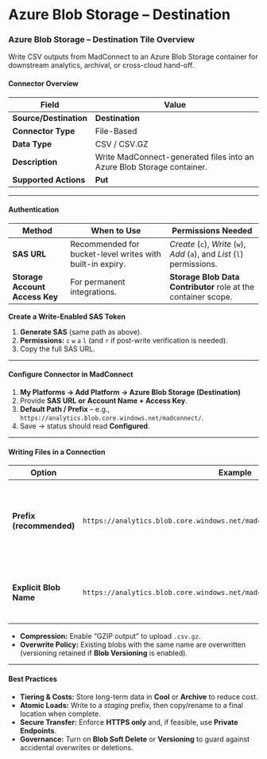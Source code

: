 # Azure Blob Storage – Destination

### Azure Blob Storage – **Destination** Tile Overview

Write CSV outputs from MadConnect to an Azure Blob Storage container for downstream analytics, archival, or cross-cloud hand-off.

#### **Connector Overview**

| Field                  | Value                                                                  |
| ---------------------- | ---------------------------------------------------------------------- |
| **Source/Destination** | **Destination**                                                        |
| **Connector Type**     | File-Based                                                             |
| **Data Type**          | CSV / CSV.GZ                                                           |
| **Description**        | Write MadConnect-generated files into an Azure Blob Storage container. |
| **Supported Actions**  | **Put**                                                                |

***

#### **Authentication**

| Method                         | When to Use                                               | Permissions Needed                                                        |
| ------------------------------ | --------------------------------------------------------- | ------------------------------------------------------------------------- |
| **SAS URL**                    | Recommended for bucket-level writes with built-in expiry. | _Create_ (`c`), _Write_ (`w`), _Add_ (`a`), and _List_ (`l`) permissions. |
| **Storage Account Access Key** | For permanent integrations.                               | **Storage Blob Data Contributor** role at the container scope.            |

**Create a Write-Enabled SAS Token**

1. **Generate SAS** (same path as above).
2. **Permissions:** `c` `w` `a` `l` (and `r` if post-write verification is needed).
3. Copy the full SAS URL.

***

#### **Configure Connector in MadConnect**

1. **My Platforms → Add Platform → Azure Blob Storage (Destination)**
2. Provide **SAS URL** **or** **Account Name + Access Key**.
3. **Default Path / Prefix** – e.g., `https://analytics.blob.core.windows.net/madconnect/`.
4. Save → status should read **Configured**.

***

#### **Writing Files in a Connection**

| Option                   | Example                                                                       | Notes                                                                |
| ------------------------ | ----------------------------------------------------------------------------- | -------------------------------------------------------------------- |
| **Prefix (recommended)** | `https://analytics.blob.core.windows.net/madconnect/`                         | MadConnect auto-generates file names with timestamp + connection ID. |
| **Explicit Blob Name**   | `https://analytics.blob.core.windows.net/madconnect/daily_users_{{date}}.csv` | Supports placeholders such as `{{date}}` (YYYY-MM-DD).               |

* **Compression:** Enable “GZIP output” to upload `.csv.gz`.
* **Overwrite Policy:** Existing blobs with the same name are overwritten (versioning retained if **Blob Versioning** is enabled).

***

#### **Best Practices**

* **Tiering & Costs:** Store long-term data in **Cool** or **Archive** to reduce cost.
* **Atomic Loads:** Write to a _staging_ prefix, then copy/rename to a final location when complete.
* **Secure Transfer:** Enforce **HTTPS only** and, if feasible, use **Private Endpoints**.
* **Governance:** Turn on **Blob Soft Delete** or **Versioning** to guard against accidental overwrites or deletions.
